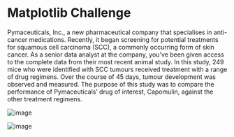 # Matplotlib Challenge

Pymaceuticals, Inc., a new pharmaceutical company that specialises in anti-cancer medications. Recently, it began screening for potential treatments for squamous cell carcinoma (SCC), a commonly occurring form of skin cancer.
As a senior data analyst at the company, you've been given access to the complete data from their most recent animal study. In this study, 249 mice who were identified with SCC tumours received treatment with a range of drug regimens. Over the course of 45 days, tumour development was observed and measured. The purpose of this study was to compare the performance of Pymaceuticals’ drug of interest, Capomulin, against the other treatment regimens.


![image](https://github.com/gulcanasln/Matplotlib-Challenge/assets/123443605/4cf9ba69-7a53-4a3e-a893-c463f9bf6b5b)


![image](https://github.com/gulcanasln/Matplotlib-Challenge/assets/123443605/b5cd3216-e5b9-4e88-a7fd-0245d7871f64)
